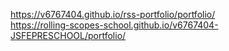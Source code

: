 https://v6767404.github.io/rss-portfolio/portfolio/  
https://rolling-scopes-school.github.io/v6767404-JSFEPRESCHOOL/portfolio/
